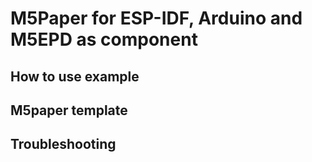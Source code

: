 # M5Paper for ESP-IDF, Arduino and M5EPD as component

## How to use example

## M5paper template

## Troubleshooting
